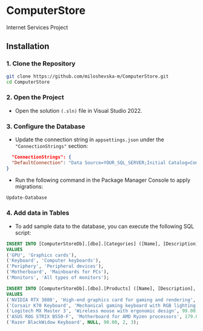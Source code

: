 # ComputerStore
Internet Services Project

## Installation

### 1. Clone the Repository
```bash
git clone https://github.com/miloshevska-m/ComputerStore.git
cd ComputerStore
```
### 2. Open the Project
- Open the solution `(.sln)` file in Visual Studio 2022.

### 3. Configure the Database
- Update the connection string in `appsettings.json` under the `"ConnectionStrings"` section:
```json
  "ConnectionStrings": {
  "DefaultConnection": "Data Source=YOUR_SQL_SERVER;Initial Catalog=ComputerStoreDB;Integrated Security=True;Trust Server Certificate=True"
}
```
- Run the following command in the Package Manager Console to apply migrations:
```bash
Update-Database
```

### 4. Add data in Tables
- To add sample data to the database, you can execute the following SQL script:
```sql
INSERT INTO [ComputerStoreDb].[dbo].[Categories] ([Name], [Description])
VALUES
('GPU', 'Graphics cards'),
('Keyboard', 'Computer keyboards'),
('Periphery', 'Peripheral devices'),
('Motherboard', 'Mainboards for PCs'),
('Monitors', 'All types of monitors');

INSERT INTO [ComputerStoreDb].[dbo].[Products] ([Name], [Description], [Price], [Stock], [CategoryId])
VALUES
('NVIDIA RTX 3080', 'High-end graphics card for gaming and rendering', 699.00, 10, 2),
('Corsair K70 Keyboard', 'Mechanical gaming keyboard with RGB lighting', 129.00, 20, 3),
('Logitech MX Master 3', 'Wireless mouse with ergonomic design', 99.00, 15, 4),
('ASUS ROG STRIX B550-F', 'Motherboard for AMD Ryzen processors', 179.00, 8, 5),
('Razer BlackWidow Keyboard', NULL, 90.00, 2, 3);
```
